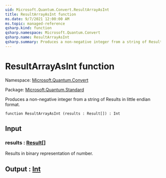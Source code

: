```yaml
---
uid: Microsoft.Quantum.Convert.ResultArrayAsInt
title: ResultArrayAsInt function
ms.date: 9/7/2021 12:00:00 AM
ms.topic: managed-reference
qsharp.kind: function
qsharp.namespace: Microsoft.Quantum.Convert
qsharp.name: ResultArrayAsInt
qsharp.summary: Produces a non-negative integer from a string of Results in little endian format.
---
```


# ResultArrayAsInt function

Namespace: [Microsoft.Quantum.Convert](xref:Microsoft.Quantum.Convert)

Package: [Microsoft.Quantum.Standard](https://nuget.org/packages/Microsoft.Quantum.Standard)


Produces a non-negative integer from a string of Results in little endian format.

```qsharp
function ResultArrayAsInt (results : Result[]) : Int
```


## Input

### results : [Result](xref:microsoft.quantum.qsharp.valueliterals#result-literal)[]

Results in binary representation of number.



## Output : [Int](xref:microsoft.quantum.qsharp.valueliterals#int-literals)

